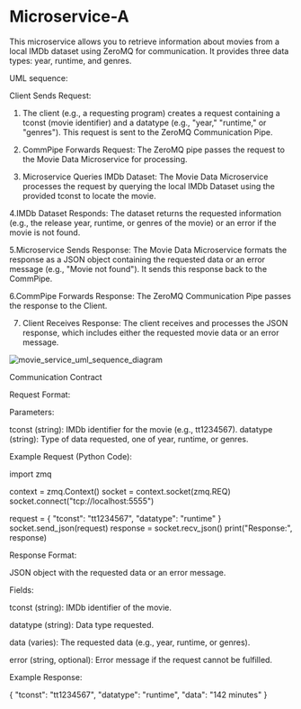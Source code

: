 # Microservice-A
This microservice allows you to retrieve information about movies from a local IMDb dataset using ZeroMQ for communication. It provides three data types: year, runtime, and genres.


UML sequence:

Client Sends Request:

1. The client (e.g., a requesting program) creates a request containing a tconst (movie identifier) and a datatype (e.g., "year," "runtime," or "genres").
        This request is sent to the ZeroMQ Communication Pipe.
2. CommPipe Forwards Request:
        The ZeroMQ pipe passes the request to the Movie Data Microservice for processing.

3. Microservice Queries IMDb Dataset:
        The Movie Data Microservice processes the request by querying the local IMDb Dataset using the provided tconst to locate the movie.

4.IMDb Dataset Responds:
        The dataset returns the requested information (e.g., the release year, runtime, or genres of the movie) or an error if the movie is not found.

5.Microservice Sends Response:
        The Movie Data Microservice formats the response as a JSON object containing the requested data or an error message (e.g., "Movie not found").
        It sends this response back to the CommPipe.

6.CommPipe Forwards Response:
        The ZeroMQ Communication Pipe passes the response to the Client.

7. Client Receives Response:
        The client receives and processes the JSON response, which includes either the requested movie data or an error message.


![movie_service_uml_sequence_diagram](https://github.com/user-attachments/assets/3a99d2dd-cb84-4b90-8c2a-23580e317309)




Communication Contract


Request Format:

Parameters:

tconst (string): IMDb identifier for the movie (e.g., tt1234567).
datatype (string): Type of data requested, one of year, runtime, or genres.

Example Request (Python Code):

import zmq

context = zmq.Context()
socket = context.socket(zmq.REQ)
socket.connect("tcp://localhost:5555")

request = {
    "tconst": "tt1234567",
    "datatype": "runtime"
}
socket.send_json(request)
response = socket.recv_json()
print("Response:", response)





Response Format:

JSON object with the requested data or an error message.

Fields:

tconst (string): IMDb identifier of the movie.

datatype (string): Data type requested.

data (varies): The requested data (e.g., year, runtime, or genres).

error (string, optional): Error message if the request cannot be fulfilled.


Example Response:

{
    "tconst": "tt1234567",
    "datatype": "runtime",
    "data": "142 minutes"
}

